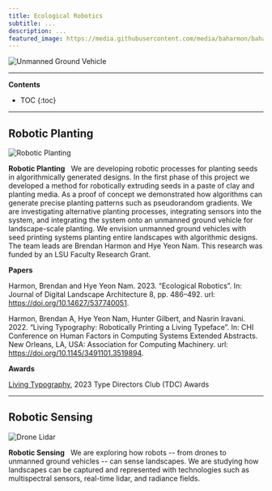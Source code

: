 ```yaml
---
title: Ecological Robotics
subtitle: ...
description: ...
featured_image: https://media.githubusercontent.com/media/baharmon/baharmon.github.io/master/images/ecological-robotics/warthog-1.jpg
---
```


![Unmanned Ground Vehicle](https://media.githubusercontent.com/media/baharmon/baharmon.github.io/master/images/ecological-robotics/warthog-1.jpg)

---

**Contents**
* TOC
{:toc}

---

## Robotic Planting

![Robotic Planting](https://media.githubusercontent.com/media/baharmon/baharmon.github.io/master/images/ecological-robotics/ecological-robotics-1.jpg)

**Robotic Planting** 
&nbsp;
We are developing robotic processes
for planting seeds in algorithmically generated designs. 
In the first phase of this project
we developed a method for robotically extruding seeds
in a paste of clay and planting media. 
As a proof of concept 
we demonstrated how algorithms can generate 
precise planting patterns such as pseudorandom gradients.
We are investigating alternative planting processes,
integrating sensors into the system,
and integrating the system onto an unmanned ground vehicle 
for landscape-scale planting.
We envision unmanned ground vehicles
with seed printing systems planting
entire landscapes with algorithmic designs.
The team leads are Brendan Harmon and Hye Yeon Nam. 
This research was funded by an LSU Faculty Research Grant.

**Papers**

Harmon, Brendan and Hye Yeon Nam. 2023. “Ecological Robotics”. In: Journal of Digital Landscape
Architecture 8, pp. 486–492. url: [<i class="ai ai-doi"></i>](https://doi.org/10.14627/537740051)https://doi.org/10.14627/537740051.

Harmon, Brendan A, Hye Yeon Nam, Hunter Gilbert, and Nasrin Iravani. 2022. “Living Typography: Robotically Printing a Living Typeface”. In: CHI Conference on Human Factors in Computing Systems Extended Abstracts. New Orleans, LA, USA: Association for Computing Machinery. url: [<i class="ai ai-doi"></i>](https://doi.org/10.1145/3491101.3519894)https://doi.org/10.1145/3491101.3519894.

**Awards**

[Living Typography](https://www.oneclub.org/awards/tdcawards/-award/46221/living-typography),
2023 Type Directors Club (TDC) Awards
<!--https://www.oneclub.org/tdcawards/showcase/69th/-item/46221-->

---

## Robotic Sensing

![Drone Lidar](https://media.githubusercontent.com/media/baharmon/baharmon.github.io/master/images/spatial-science/hilltop-1.jpg)

**Robotic Sensing** 
&nbsp;
We are exploring how robots 
-- from drones to unmanned ground vehicles -- 
can sense landscapes. 
We are studying how landscapes can be captured and represented
with technologies such as multispectral sensors,
real-time lidar, and radiance fields.